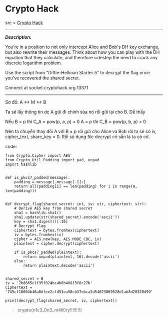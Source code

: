 # Crypto Hack

src = [Crypto Hack](https://cryptohack.org/courses/public-key/parameter_injection/)

---

**_Description:_**

You're in a position to not only intercept Alice and Bob's DH key exchange, but also rewrite their messages. Think about how you can play with the DH equation that they calculate, and therefore sidestep the need to crack any discrete logarithm problem.

Use the script from "Diffie-Hellman Starter 5" to decrypt the flag once you've recovered the shared secret.

Connect at socket.cryptohack.org 13371

---

Sơ đồ: A <-> M <-> B

Ta sẽ lấy thông tin dc A gửi đi chỉnh sủa nó rồi gửi lại cho B. Dễ thấy 

Nếu B = p thì C_A = pow(p, a, p) = 0
    A = p thì C_B = pow(p, b, p) = 0

Nên ta chuyển thay đổi A với B  = p rồi gửi cho Alice và Bob rồi ta sẽ có iv, cipher_text, share_key = 0. Rồi sủ dụng file decrypt có sẵn là ta có cờ.

code:


    from Crypto.Cipher import AES
    from Crypto.Util.Padding import pad, unpad
    import hashlib
    
    
    def is_pkcs7_padded(message):
        padding = message[-message[-1]:]
        return all(padding[i] == len(padding) for i in range(0, len(padding)))
    
    
    def decrypt_flag(shared_secret: int, iv: str, ciphertext: str):
        # Derive AES key from shared secret
        sha1 = hashlib.sha1()
        sha1.update(str(shared_secret).encode('ascii'))
        key = sha1.digest()[:16]
        # Decrypt flag
        ciphertext = bytes.fromhex(ciphertext)
        iv = bytes.fromhex(iv)
        cipher = AES.new(key, AES.MODE_CBC, iv)
        plaintext = cipher.decrypt(ciphertext)
    
        if is_pkcs7_padded(plaintext):
            return unpad(plaintext, 16).decode('ascii')
        else:
            return plaintext.decode('ascii')
    
    
    shared_secret = 0
    iv = '2b8665e1f95f024bc4b8b40813f8c27b'
    ciphertext = '745cf18604b46a8dfee2cfd51ea58cb37ebca2d54623869528d1ab8d28328d99'
    
    print(decrypt_flag(shared_secret, iv, ciphertext))

>crypto{n1c3_0n3_m4ll0ry!!!!!!!!}
